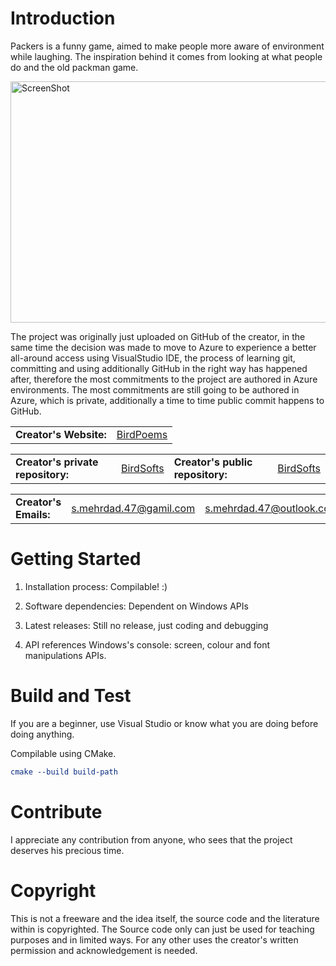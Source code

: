 # Introduction 
Packers is a funny game, aimed to make people more aware of environment while laughing.
The inspiration behind it comes from looking at what people do and the old packman game.

<img href="https://github.com/BirdSofts" src="https://dev.azure.com/BirdSofts/_git/Packers?path=%2FScreenShot_5.jpg&version=GBmaster" width="600" height="386" alt="ScreenShot">

The project was originally just uploaded on GitHub of the creator, in the same time the decision was made to move to Azure to experience a better all-around access using VisualStudio IDE, the process of learning git, committing and using additionally GitHub in the right way has happened after, therefore the most commitments to the project are authored in Azure environments. The most commitments are still going to be authored in Azure, which is private, additionally a time to time public commit happens to GitHub.

<table>
<tr>
<td><b>Creator's Website:</b></td>
<td><a href="https://birdpoems.jimdofree.com/">BirdPoems</a></td>
</tr>
</table>

<table>
<tr>
<td><b>Creator's private repository:</b></td>
<td><a href="https://dev.azure.com/BirdSofts/">BirdSofts</a></td>
<td><b>Creator's public repository:</b></td>
<td><a href="https://github.com/BirdSofts">BirdSofts</a></td>
</tr>
</table>

<table>
<tr>
<td><b>Creator's Emails:</b></td>
<td><a href="mailto:s.mehrdad.47@gamil.com">s.mehrdad.47@gamil.com</a></td>
<td><a href="mailto:s.mehrdad.47@outlook.com">s.mehrdad.47@outlook.com</a></td>
</tr>
</table>

# Getting Started
1.	Installation process:
Compilable! :)

2.	Software dependencies:
Dependent on Windows APIs

3.	Latest releases:
Still no release, just coding and debugging

4.	API references
Windows's console: screen, colour and font manipulations APIs.

# Build and Test
If you are a beginner, use Visual Studio or know what you are doing before doing anything.

Compilable using CMake.
```cmake
cmake --build build-path
```

# Contribute
I appreciate any contribution from anyone, who sees that the project deserves his precious time.

# Copyright
This is not a freeware and the idea itself, the source code and the literature within is copyrighted. The Source code only can just be used for teaching purposes and in limited ways. For any other uses the creator's written permission and acknowledgement is needed.